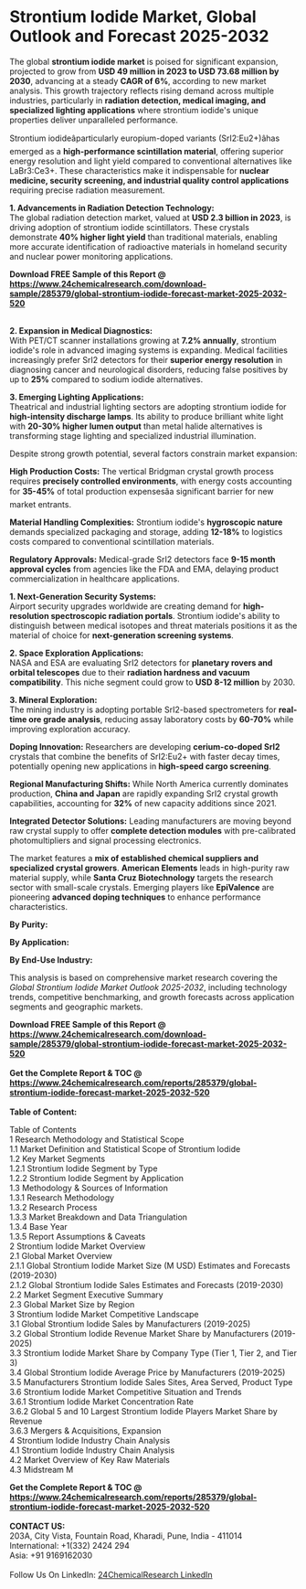 <h1>Strontium Iodide Market, Global Outlook and Forecast 2025-2032</h1><p>The global <strong>strontium iodide market</strong> is poised for significant expansion, projected to grow from <strong>USD 49 million in 2023 to USD 73.68 million by 2030</strong>, advancing at a steady <strong>CAGR of 6%</strong>, according to new market analysis. This growth trajectory reflects rising demand across multiple industries, particularly in <strong>radiation detection, medical imaging, and specialized lighting applications</strong> where strontium iodide's unique properties deliver unparalleled performance.</p><p>Strontium iodideâparticularly europium-doped variants (SrI2:Eu2+)âhas emerged as a <strong>high-performance scintillation material</strong>, offering superior energy resolution and light yield compared to conventional alternatives like LaBr3:Ce3+. These characteristics make it indispensable for <strong>nuclear medicine, security screening, and industrial quality control applications</strong> requiring precise radiation measurement.</p><p><strong>1. Advancements in Radiation Detection Technology:</strong><br>
The global radiation detection market, valued at <strong>USD 2.3 billion in 2023</strong>, is driving adoption of strontium iodide scintillators. These crystals demonstrate <strong>40% higher light yield</strong> than traditional materials, enabling more accurate identification of radioactive materials in homeland security and nuclear power monitoring applications.</p><div><b>Download FREE Sample of this Report @ 
            <a href="https://www.24chemicalresearch.com/download-sample/285379/global-strontium-iodide-forecast-market-2025-2032-520">
            https://www.24chemicalresearch.com/download-sample/285379/global-strontium-iodide-forecast-market-2025-2032-520</a></b></div><br><p><strong>2. Expansion in Medical Diagnostics:</strong><br>
With PET/CT scanner installations growing at <strong>7.2% annually</strong>, strontium iodide's role in advanced imaging systems is expanding. Medical facilities increasingly prefer SrI2 detectors for their <strong>superior energy resolution</strong> in diagnosing cancer and neurological disorders, reducing false positives by up to <strong>25%</strong> compared to sodium iodide alternatives.</p><p><strong>3. Emerging Lighting Applications:</strong><br>
Theatrical and industrial lighting sectors are adopting strontium iodide for <strong>high-intensity discharge lamps</strong>. Its ability to produce brilliant white light with <strong>20-30% higher lumen output</strong> than metal halide alternatives is transforming stage lighting and specialized industrial illumination.</p><p>Despite strong growth potential, several factors constrain market expansion:</p><p><strong>High Production Costs:</strong> The vertical Bridgman crystal growth process requires <strong>precisely controlled environments</strong>, with energy costs accounting for <strong>35-45%</strong> of total production expensesâa significant barrier for new market entrants.</p><p><strong>Material Handling Complexities:</strong> Strontium iodide's <strong>hygroscopic nature</strong> demands specialized packaging and storage, adding <strong>12-18%</strong> to logistics costs compared to conventional scintillation materials.</p><p><strong>Regulatory Approvals:</strong> Medical-grade SrI2 detectors face <strong>9-15 month approval cycles</strong> from agencies like the FDA and EMA, delaying product commercialization in healthcare applications.</p><p><strong>1. Next-Generation Security Systems:</strong><br>
Airport security upgrades worldwide are creating demand for <strong>high-resolution spectroscopic radiation portals</strong>. Strontium iodide's ability to distinguish between medical isotopes and threat materials positions it as the material of choice for <strong>next-generation screening systems</strong>.</p><p><strong>2. Space Exploration Applications:</strong><br>
NASA and ESA are evaluating SrI2 detectors for <strong>planetary rovers and orbital telescopes</strong> due to their <strong>radiation hardness and vacuum compatibility</strong>. This niche segment could grow to <strong>USD 8-12 million</strong> by 2030.</p><p><strong>3. Mineral Exploration:</strong><br>
The mining industry is adopting portable SrI2-based spectrometers for <strong>real-time ore grade analysis</strong>, reducing assay laboratory costs by <strong>60-70%</strong> while improving exploration accuracy.</p><p><strong>Doping Innovation:</strong> Researchers are developing <strong>cerium-co-doped SrI2</strong> crystals that combine the benefits of SrI2:Eu2+ with faster decay times, potentially opening new applications in <strong>high-speed cargo screening</strong>.</p><p><strong>Regional Manufacturing Shifts:</strong> While North America currently dominates production, <strong>China and Japan</strong> are rapidly expanding SrI2 crystal growth capabilities, accounting for <strong>32%</strong> of new capacity additions since 2021.</p><p><strong>Integrated Detector Solutions:</strong> Leading manufacturers are moving beyond raw crystal supply to offer <strong>complete detection modules</strong> with pre-calibrated photomultipliers and signal processing electronics.</p><p>The market features a <strong>mix of established chemical suppliers and specialized crystal growers</strong>. <strong>American Elements</strong> leads in high-purity raw material supply, while <strong>Santa Cruz Biotechnology</strong> targets the research sector with small-scale crystals. Emerging players like <strong>EpiValence</strong> are pioneering <strong>advanced doping techniques</strong> to enhance performance characteristics.</p><p><strong>By Purity:</strong></p><p><strong>By Application:</strong></p><p><strong>By End-Use Industry:</strong></p><p>This analysis is based on comprehensive market research covering the <em>Global Strontium Iodide Market Outlook 2025-2032</em>, including technology trends, competitive benchmarking, and growth forecasts across application segments and geographic markets.</p><div><b>Download FREE Sample of this Report @ 
            <a href="https://www.24chemicalresearch.com/download-sample/285379/global-strontium-iodide-forecast-market-2025-2032-520">
            https://www.24chemicalresearch.com/download-sample/285379/global-strontium-iodide-forecast-market-2025-2032-520</a></b></div><br><div><b>Get the Complete Report & TOC @ 
            <a href="https://www.24chemicalresearch.com/reports/285379/global-strontium-iodide-forecast-market-2025-2032-520">
            https://www.24chemicalresearch.com/reports/285379/global-strontium-iodide-forecast-market-2025-2032-520</a></b></div><br>
            <b>Table of Content:</b><p>Table of Contents<br />
1 Research Methodology and Statistical Scope<br />
1.1 Market Definition and Statistical Scope of Strontium Iodide<br />
1.2 Key Market Segments<br />
1.2.1 Strontium Iodide Segment by Type<br />
1.2.2 Strontium Iodide Segment by Application<br />
1.3 Methodology & Sources of Information<br />
1.3.1 Research Methodology<br />
1.3.2 Research Process<br />
1.3.3 Market Breakdown and Data Triangulation<br />
1.3.4 Base Year<br />
1.3.5 Report Assumptions & Caveats<br />
2 Strontium Iodide Market Overview<br />
2.1 Global Market Overview<br />
2.1.1 Global Strontium Iodide Market Size (M USD) Estimates and Forecasts (2019-2030)<br />
2.1.2 Global Strontium Iodide Sales Estimates and Forecasts (2019-2030)<br />
2.2 Market Segment Executive Summary<br />
2.3 Global Market Size by Region<br />
3 Strontium Iodide Market Competitive Landscape<br />
3.1 Global Strontium Iodide Sales by Manufacturers (2019-2025)<br />
3.2 Global Strontium Iodide Revenue Market Share by Manufacturers (2019-2025)<br />
3.3 Strontium Iodide Market Share by Company Type (Tier 1, Tier 2, and Tier 3)<br />
3.4 Global Strontium Iodide Average Price by Manufacturers (2019-2025)<br />
3.5 Manufacturers Strontium Iodide Sales Sites, Area Served, Product Type<br />
3.6 Strontium Iodide Market Competitive Situation and Trends<br />
3.6.1 Strontium Iodide Market Concentration Rate<br />
3.6.2 Global 5 and 10 Largest Strontium Iodide Players Market Share by Revenue<br />
3.6.3 Mergers & Acquisitions, Expansion<br />
4 Strontium Iodide Industry Chain Analysis<br />
4.1 Strontium Iodide Industry Chain Analysis<br />
4.2 Market Overview of Key Raw Materials<br />
4.3 Midstream M</p><div><b>Get the Complete Report & TOC @ 
            <a href="https://www.24chemicalresearch.com/reports/285379/global-strontium-iodide-forecast-market-2025-2032-520">
            https://www.24chemicalresearch.com/reports/285379/global-strontium-iodide-forecast-market-2025-2032-520</a></b></div><br><b>CONTACT US:</b><br>
            203A, City Vista, Fountain Road, Kharadi, Pune, India - 411014<br>
            International: +1(332) 2424 294<br>
            Asia: +91 9169162030 <br><br>
            Follow Us On LinkedIn: <a href="https://www.linkedin.com/company/24chemicalresearch/">24ChemicalResearch LinkedIn</a>
